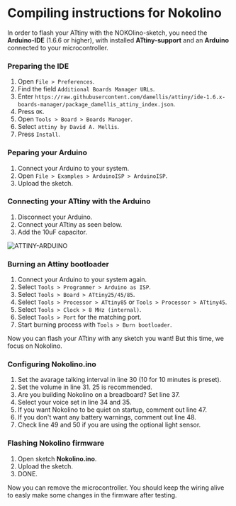 # Compiling instructions for Nokolino

In order to flash your ATtiny with the NOKOlino-sketch, you need the **Arduino-IDE** (1.6.6 or higher), with installed **ATtiny-support** and an **Arduino** connected to your microcontroller.

### Preparing the IDE  
 
1. Open ``` File > Preferences ```.  
2. Find the field ``` Additional Boards Manager URLs ```.  
3. Enter ``` https://raw.githubusercontent.com/damellis/attiny/ide-1.6.x-boards-manager/package_damellis_attiny_index.json ```.  
4. Press ``` OK ```.  
5. Open ``` Tools > Board > Boards Manager ```.  
6. Select ``` attiny by David A. Mellis ```.  
7. Press ``` Install ```.

### Peparing your Arduino  

1. Connect your Arduino to your system.  
2. Open ``` File > Examples > ArduinoISP > ArduinoISP ```.  
3. Upload the sketch.

### Connecting your ATtiny with the Arduino  

1. Disconnect your Arduino.
2. Connect your ATtiny as seen below.
3. Add the 10uF capacitor.    
  
![ATTINY-ARDUINO](http://www.nikolairadke.de/NOKOlino_2/attiny_steckplatine.png)  
  
### Burning an Attiny bootloader  

1. Connect your Arduino to your system again.  
2. Select ``` Tools > Programmer > Arduino as ISP ```.  
3. Select ``` Tools > Board > ATtiny25/45/85 ```.  
4. Select ``` Tools > Processor > ATtiny85 ``` or ``` Tools > Processor > ATtiny45 ```.  
5. Select ``` Tools > Clock > 8 MHz (internal) ```.  
6. Select ``` Tools > Port ``` for the matching port.  
7. Start burning process with ``` Tools > Burn bootloader ```.  

Now you can flash your ATtiny with any sketch you want! But this time, we focus on Nokolino.  

### Configuring Nokolino.ino

1. Set the avarage talking interval in line 30 (10 for 10 minutes is preset).  
2. Set the volume in line 31. 25 is recommended.  
3. Are you building Nokolino on a breadboard? Set line 37.  
4. Select your voice set in line 34 and 35.
5. If you want Nokolino to be quiet on startup, comment out line 47.  
6. If you don't want any battery warnings, comment out line 48.  
7. Check line 49 and 50 if you are using the optional light sensor.  

### Flashing Nokolino firmware
  
1. Open sketch **Nokolino.ino**.  
2. Upload the sketch.  
3. DONE.  

Now you can remove the microcontroller. You should keep the wiring alive to easly make some changes in the firmware after testing.  
